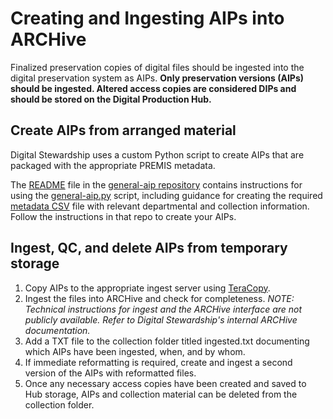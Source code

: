 # Creating and Ingesting AIPs into ARCHive

Finalized preservation copies of digital files should be ingested into the digital preservation system as AIPs. **Only preservation versions (AIPs) should be ingested. Altered access copies are considered DIPs and should be stored on the Digital Production Hub.**


## Create AIPs from arranged material
Digital Stewardship uses a custom Python script to create AIPs that are packaged with the appropriate PREMIS metadata. 

The [README](https://github.com/uga-libraries/general-aip#readme) file in the [general-aip repository](https://github.com/uga-libraries/general-aip/tree/main) contains instructions for using the [general-aip.py](https://github.com/uga-libraries/general-aip/blob/main/scripts/general_aip.py) script, including guidance for creating the required [metadata CSV](https://github.com/uga-libraries/general-aip#metadata-file-required-for-script) file with relevant departmental and collection information. Follow the instructions in that repo to create your AIPs.
         
## Ingest, QC, and delete AIPs from temporary storage
1. Copy AIPs to the appropriate ingest server using [TeraCopy](https://github.com/uga-libraries/born-digital-accessioning/blob/main/teracopy.md). 
2. Ingest the files into ARCHive and check for completeness. _NOTE: Technical instructions for ingest and the ARCHive interface are not publicly available. Refer to Digital Stewardship's internal ARCHive documentation._
3. Add a TXT file to the collection folder titled ingested.txt documenting which AIPs have been ingested, when, and by whom.
4. If immediate reformatting is required, create and ingest a second version of the AIPs with reformatted files.
5. Once any necessary access copies have been created and saved to Hub storage, AIPs and collection material can be deleted from the collection folder.